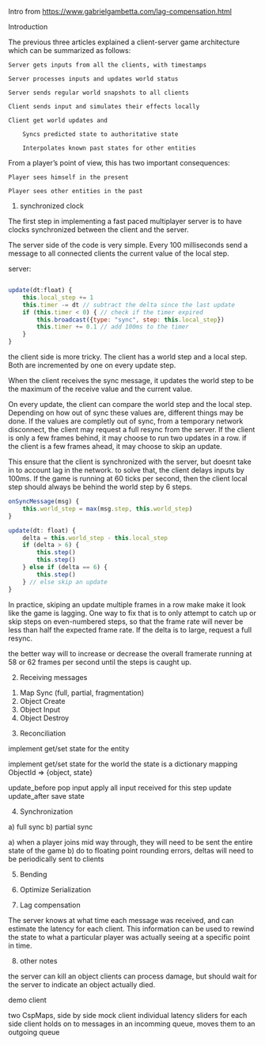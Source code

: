 
Intro from
https://www.gabrielgambetta.com/lag-compensation.html

Introduction

The previous three articles explained a client-server game architecture which can be summarized as follows:

    Server gets inputs from all the clients, with timestamps

    Server processes inputs and updates world status

    Server sends regular world snapshots to all clients

    Client sends input and simulates their effects locally

    Client get world updates and

        Syncs predicted state to authoritative state

        Interpolates known past states for other entities

From a player’s point of view, this has two important consequences:

    Player sees himself in the present

    Player sees other entities in the past



1) synchronized clock

The first step in implementing a fast paced multiplayer server is to
have clocks synchronized between the client and the server.

The server side of the code is very simple. Every 100 milliseconds
send a message to all connected clients the current value of the local step.


server:
```javascript

update(dt:float) {
    this.local_step += 1
    this.timer -= dt // subtract the delta since the last update
    if (this.timer < 0) { // check if the timer expired
        this.broadcast({type: "sync", step: this.local_step})
        this.timer += 0.1 // add 100ms to the timer
    }
}
```

the client side is more tricky.
The client has a world step and a local step. Both are incremented
by one on every update step.

When the client receives the sync message, it updates the world step
to be the maximum of the receive value and the current value.

On every update, the client can compare the world step and the local step.
Depending on how out of sync these values are, different things may be done.
If the values are completly out of sync, from a temporary network disconnect,
the client may request a full resync from the server. If the client
is only a few frames behind, it may choose to run two updates in a row.
if the client is a few frames ahead, it may choose to skip an update.

This ensure that the client is synchronized with the server, but doesnt
take in to account lag in the network. to solve that, the client delays
inputs by 100ms. If the game is running at 60 ticks per second, then
the client local step should always be behind the world step by 6 steps.

```javascript
onSyncMessage(msg) {
    this.world_step = max(msg.step, this.world_step)
}

update(dt: float) {
    delta = this.world_step - this.local_step
    if (delta > 6) {
        this.step()
        this.step()
    } else if (delta == 6) {
        this.step()
    } // else skip an update
}
```

In practice, skiping an update multiple frames in a row
make make it look like the game is lagging. One way
to fix that is to only attempt to catch up or skip
steps on even-numbered steps, so that the frame rate
will never be less than half the expected frame rate.
If the delta is to large, request a full resync.

the better way will to increase or decrease the overall framerate
running at 58 or 62 frames per second until the steps is caught up.

2) Receiving messages

1. Map Sync (full, partial, fragmentation)
2. Object Create
3. Object Input
4. Object Destroy

3) Reconciliation

implement get/set state for the entity

implement get/set state for the world
the state is a dictionary mapping ObjectId => {object, state}

update_before
    pop input
    apply all input received for this step
update
update_after
    save state

4) Synchronization

a) full sync
b) partial sync

a) when a player joins mid way through, they will need to be sent the entire state of the game
b) do to floating point rounding errors, deltas will need to be periodically sent to clients

5) Bending

6) Optimize Serialization

7) Lag compensation

The server knows at what time each message was received, and can estimate the latency for each client.
This information can be used to rewind the state to what a particular player was actually seeing
at a specific point in time.

8) other notes

the server can kill an object
clients can process damage, but should wait for the server to indicate an object actually died.



demo client

two CspMaps, side by side
mock client
individual latency sliders for each side
client holds on to messages in an incomming queue, moves them to an outgoing queue
